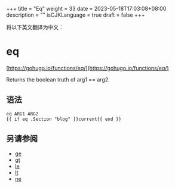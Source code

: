 +++
title = "Eq"
weight = 33
date = 2023-05-18T17:03:08+08:00
description = ""
isCJKLanguage = true
draft = false
+++

将以下英文翻译为中文：
# eq

[https://gohugo.io/functions/eq/](https://gohugo.io/functions/eq/)

Returns the boolean truth of arg1 == arg2.

## 语法

```
eq ARG1 ARG2
{{ if eq .Section "blog" }}current{{ end }}
```

## 另请参阅

- [ge](https://gohugo.io/functions/ge/)
- [gt](https://gohugo.io/functions/gt/)
- [le](https://gohugo.io/functions/le/)
- [lt](https://gohugo.io/functions/lt/)
- [ne](https://gohugo.io/functions/ne/)
